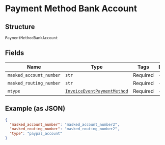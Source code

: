 
# Payment Method Bank Account

## Structure

`PaymentMethodBankAccount`

## Fields

| Name | Type | Tags | Description |
|  --- | --- | --- | --- |
| `masked_account_number` | `str` | Required | - |
| `masked_routing_number` | `str` | Required | - |
| `mtype` | [`InvoiceEventPaymentMethod`](../../doc/models/invoice-event-payment-method.md) | Required | - |

## Example (as JSON)

```json
{
  "masked_account_number": "masked_account_number2",
  "masked_routing_number": "masked_routing_number2",
  "type": "paypal_account"
}
```

